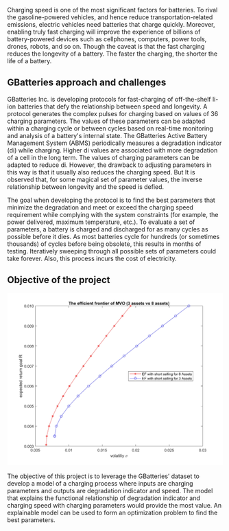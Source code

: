 Charging speed is one of the most significant factors for batteries. To rival the gasoline-powered vehicles, and hence reduce transportation-related emissions, electric vehicles need batteries that charge quickly. Moreover, enabling truly fast charging will improve the experience of billions of battery-powered devices such as cellphones, computers, power tools, drones, robots, and so on. Though the caveat is that the fast charging reduces the longevity of a battery. The faster the charging, the shorter the life of a battery. 

## GBatteries approach and challenges
GBatteries Inc. is developing protocols for fast-charging of off-the-shelf li-ion batteries that defy the relationship between speed and longevity. A protocol generates the complex pulses for charging based on values of 36 charging parameters. The values of these parameters can be adapted within a charging cycle or between cycles based on real-time monitoring and analysis of a battery's internal state. The GBatteries Active Battery Management System (ABMS) periodically measures a degradation indicator (di) while charging. Higher di values are associated with more degradation of a cell in the long term. The values of charging parameters can be adapted to reduce di. However, the drawback to adjusting parameters in this way is that it usually also reduces the charging speed. But It is observed that, for some magical set of parameter values, the inverse relationship between longevity and the speed is defied.

The goal when developing the protocol is to find the best parameters that minimize the degradation and meet or exceed the charging speed requirement while complying with the system constraints (for example, the power delivered, maximum temperature, etc.). To evaluate a set of parameters, a battery is charged and discharged for as many cycles as possible before it dies. As most batteries cycle for hundreds (or sometimes thousands) of cycles before being obsolete, this results in months of testing. Iteratively sweeping through all possible sets of parameters could take forever. Also, this process incurs the cost of electricity. 

## Objective of the project

![alt text](https://github.com/VijayMaraviya/Efficient_Frontier_for_MVO/blob/master/3%20assets%20vs%208%20assets.jpg)

The objective of this project is to leverage the GBatteries’ dataset to develop a model of a charging process where inputs are charging parameters and outputs are degradation indicator and speed. The model that explains the functional relationship of degradation indicator and charging speed with charging parameters would provide the most value. An explainable model can be used to form an optimization problem to find the best parameters.
